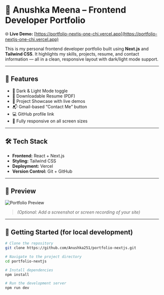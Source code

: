 # 💼 Anushka Meena – Frontend Developer Portfolio

🌐 **Live Demo:** [https://portfolio-nextjs-one-chi.vercel.app](https://portfolio-nextjs-one-chi.vercel.app)

This is my personal frontend developer portfolio built using **Next.js** and **Tailwind CSS**. It highlights my skills, projects, resume, and contact information — all in a clean, responsive layout with dark/light mode support.

---

## 🚀 Features

- 🌙 Dark & Light Mode toggle
- 📄 Downloadable Resume (PDF)
- 🧩 Project Showcase with live demos
- 📬 Gmail-based “Contact Me” button
- 💻 GitHub profile link
- 📱 Fully responsive on all screen sizes

---

## 🛠 Tech Stack

- **Frontend:** React + Next.js
- **Styling:** Tailwind CSS
- **Deployment:** Vercel
- **Version Control:** Git + GitHub

---

## 📸 Preview

![Portfolio Preview](https://portfolio-nextjs-one-chi.vercel.app/preview-image.png)
> _(Optional: Add a screenshot or screen recording of your site)_

---

## 📂 Getting Started (for local development)

```bash
# Clone the repository
git clone https://github.com/Anushka251/portfolio-nextjs.git

# Navigate to the project directory
cd portfolio-nextjs

# Install dependencies
npm install

# Run the development server
npm run dev
